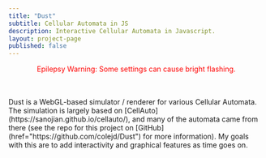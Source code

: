 ```yaml
---
title: "Dust"
subtitle: Cellular Automata in JS
description: Interactive Cellular Automata in Javascript.
layout: project-page
published: false
---
```


<style>
#dust-container {
    margin-top: 3.0rem;
}
</style>

<!-- Get latest version of Guify off of NPM-->
<script src="https://unpkg.com/guify/lib/guify.min.js"></script>
<script src="https://cdnjs.cloudflare.com/ajax/libs/pixi.js/4.7.3/pixi.min.js"></script>

<p style="color:red; text-align: center;">
Epilepsy Warning: Some settings can cause bright flashing.
</p>

<div id="dust-container" class="project-container"></div>

<div markdown="1" class="prose lg:prose-xl">
Dust is a WebGL-based simulator / renderer for various Cellular Automata. The simulation is largely based on [CellAuto](https://sanojian.github.io/cellauto/), and many of the automata came from there (see the repo for this project on [GitHub](href="https://github.com/colejd/Dust") for more information). My goals with this are to add interactivity and graphical features as time goes on.
</div>

<script src="js/dust.min.js"></script>